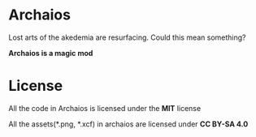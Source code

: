 # Archaios
Lost arts of the akedemia are resurfacing. Could this mean something? 

**Archaios is a magic mod**

# License
All the code in Archaios is licensed under the **MIT** license

All the assets(*.png, *.xcf) in archaios are licensed under **CC BY-SA 4.0**